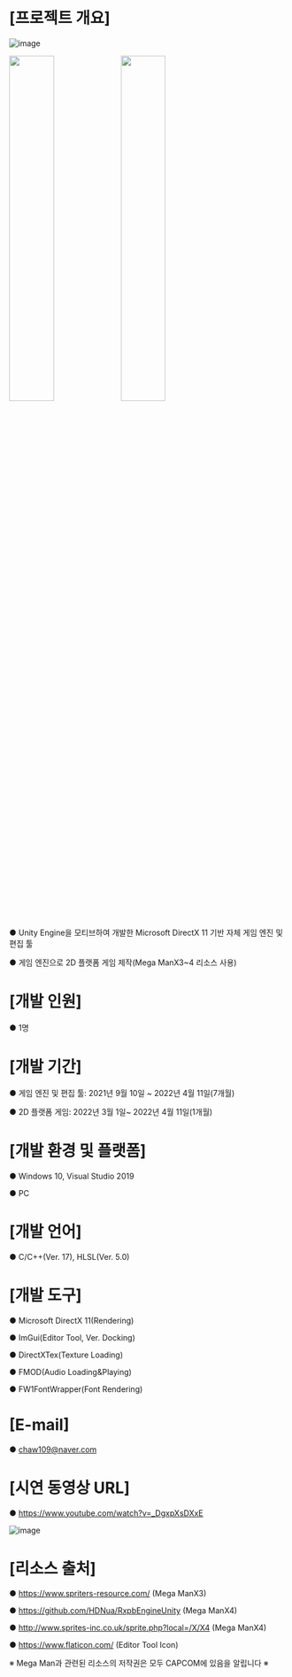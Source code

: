 # [프로젝트 개요]
![image](https://user-images.githubusercontent.com/39609369/163951562-80cdf569-d01b-4d16-a8d7-0a07e82071a9.png)

<img src="https://user-images.githubusercontent.com/39609369/163952091-2049d9bc-af77-4ed9-8b72-6fbe80a5b2e7.png" width="40%"><img src="https://user-images.githubusercontent.com/39609369/163952660-12c6ffb6-328f-4eb7-8871-c090e082bef9.png" width="40%">

● Unity Engine을 모티브하여 개발한 Microsoft DirectX 11 기반 자체 게임 엔진 및 편집 툴

● 게임 엔진으로 2D 플랫폼 게임 제작(Mega ManX3~4 리소스 사용)


# [개발 인원]

● 1명


# [개발 기간]

● 게임 엔진 및 편집 툴: 2021년 9월 10일 ~ 2022년 4월 11일(7개월)

● 2D 플랫폼 게임: 2022년 3월 1일~ 2022년 4월 11일(1개월)


# [개발 환경 및 플랫폼]

● Windows 10, Visual Studio 2019

● PC


# [개발 언어]

● C/C++(Ver. 17), HLSL(Ver. 5.0)


# [개발 도구]

● Microsoft DirectX 11(Rendering)

● ImGui(Editor Tool, Ver. Docking)

● DirectXTex(Texture Loading)

● FMOD(Audio Loading&Playing)

● FW1FontWrapper(Font Rendering)


# [E-mail]

● chaw109@naver.com


# [시연 동영상 URL]

● https://www.youtube.com/watch?v=_DgxpXsDXxE

![image](https://user-images.githubusercontent.com/39609369/164155696-d78046be-b297-41d2-89f0-5e42cb7b7083.png)


# [리소스 출처]

● https://www.spriters-resource.com/ (Mega ManX3)

● https://github.com/HDNua/RxpbEngineUnity (Mega ManX4)

● http://www.sprites-inc.co.uk/sprite.php?local=/X/X4 (Mega ManX4)

● https://www.flaticon.com/ (Editor Tool Icon)

※ Mega Man과 관련된 리소스의 저작권은 모두 CAPCOM에 있음을 알립니다 ※





